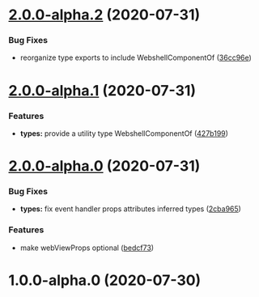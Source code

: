 # [2.0.0-alpha.2](http://jsamr/react-native-webshell/compare/2.0.0-alpha.1...2.0.0-alpha.2) (2020-07-31)


### Bug Fixes

* reorganize type exports to include WebshellComponentOf ([36cc96e](http://jsamr/react-native-webshell/commits/36cc96ebaaafa8bb321bdfd05d27cd94e61fa81c))

# [2.0.0-alpha.1](http://jsamr/react-native-webshell/compare/2.0.0-alpha.0...2.0.0-alpha.1) (2020-07-31)


### Features

* **types:** provide a utility type WebshellComponentOf ([427b199](http://jsamr/react-native-webshell/commits/427b199047227ade673bc48464e76aaad7e6f4c5))

# [2.0.0-alpha.0](http://jsamr/react-native-webshell/compare/1.0.0-alpha.0...2.0.0-alpha.0) (2020-07-31)


### Bug Fixes

* **types:** fix event handler props attributes inferred types ([2cba965](http://jsamr/react-native-webshell/commits/2cba965d7c86ff8a166e6b695df44ccdad54bf66))


### Features

* make webViewProps optional ([bedcf73](http://jsamr/react-native-webshell/commits/bedcf73d554323a14b40fd4ee76edd7d0a3bbab4))

# 1.0.0-alpha.0 (2020-07-30)

